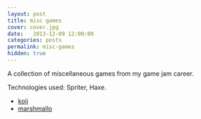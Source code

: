 ```yaml
---
layout: post
title: misc games
cover: cover.jpg
date:   2013-12-09 12:00:00
categories: posts
permalink: misc-games
hidden: true
---
```


A collection of miscellaneous games from my game jam career.
<!--more-->
Technologies used: Spriter, Haxe.

 - [koji](https://jabdownsmash.itch.io/koji)
 - [marshmallo](https://jabdownsmash.itch.io/marshmallo)
